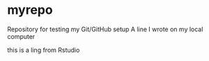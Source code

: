 # myrepo
Repository for testing my Git/GitHub setup
A line I wrote on my local computer   

this is a ling from Rstudio